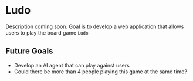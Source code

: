 # Ludo

Description coming soon. Goal is to develop a web application that allows users to play the board game `Ludo`

## Future Goals
- Develop an AI agent that can play against users
- Could there be more than 4 people playing this game at the same time?